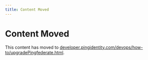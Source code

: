 ```yaml
---
title: Content Moved
---
```

# Content Moved

This content has moved to [developer.pingidentity.com/devops/how-to/upgradePingfederate.html](https://developer.pingidentity.com/devops/how-to/upgradePingfederate.html).
